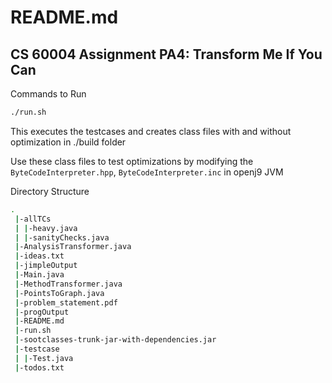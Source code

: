 # README.md

## **CS 60004 Assignment PA4: Transform Me If You Can**

Commands to Run 

```bash
./run.sh
```

This executes the testcases and creates class files with and without optimization in ./build folder 

Use these class files to test optimizations by modifying the `ByteCodeInterpreter.hpp`, `ByteCodeInterpreter.inc` in openj9 JVM

Directory Structure 

```bash
.
 |-allTCs
 | |-heavy.java
 | |-sanityChecks.java
 |-AnalysisTransformer.java
 |-ideas.txt
 |-jimpleOutput
 |-Main.java
 |-MethodTransformer.java
 |-PointsToGraph.java
 |-problem_statement.pdf
 |-progOutput
 |-README.md
 |-run.sh
 |-sootclasses-trunk-jar-with-dependencies.jar
 |-testcase
 | |-Test.java
 |-todos.txt
```